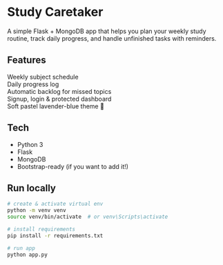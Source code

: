 # Study Caretaker 

A simple Flask + MongoDB app that helps you plan your weekly study routine, track daily progress, and handle unfinished tasks with reminders.

## Features

Weekly subject schedule  
Daily progress log  
Automatic backlog for missed topics  
Signup, login & protected dashboard  
Soft pastel lavender-blue theme 🌷

## Tech

- Python 3
- Flask
- MongoDB
- Bootstrap-ready (if you want to add it!)

## Run locally

```bash
# create & activate virtual env
python -m venv venv
source venv/bin/activate  # or venv\Scripts\activate

# install requirements
pip install -r requirements.txt

# run app
python app.py
